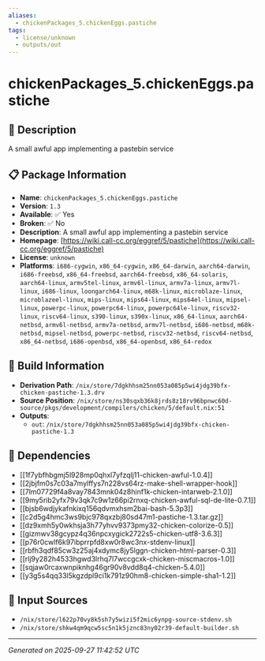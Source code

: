 ```yaml
---
aliases:
  - chickenPackages_5.chickenEggs.pastiche
tags:
  - license/unknown
  - outputs/out
---
```


# chickenPackages_5.chickenEggs.pastiche

## 📝 Description

A small awful app implementing a pastebin service

## 📋 Package Information

- **Name**: `chickenPackages_5.chickenEggs.pastiche`
- **Version**: `1.3`
- **Available**: ✅ Yes
- **Broken**: ✅ No
- **Description**: A small awful app implementing a pastebin service
- **Homepage**: [https://wiki.call-cc.org/eggref/5/pastiche](https://wiki.call-cc.org/eggref/5/pastiche)
- **License**: `unknown`
- **Platforms**: `i686-cygwin`, `x86_64-cygwin`, `x86_64-darwin`, `aarch64-darwin`, `i686-freebsd`, `x86_64-freebsd`, `aarch64-freebsd`, `x86_64-solaris`, `aarch64-linux`, `armv5tel-linux`, `armv6l-linux`, `armv7a-linux`, `armv7l-linux`, `i686-linux`, `loongarch64-linux`, `m68k-linux`, `microblaze-linux`, `microblazeel-linux`, `mips-linux`, `mips64-linux`, `mips64el-linux`, `mipsel-linux`, `powerpc-linux`, `powerpc64-linux`, `powerpc64le-linux`, `riscv32-linux`, `riscv64-linux`, `s390-linux`, `s390x-linux`, `x86_64-linux`, `aarch64-netbsd`, `armv6l-netbsd`, `armv7a-netbsd`, `armv7l-netbsd`, `i686-netbsd`, `m68k-netbsd`, `mipsel-netbsd`, `powerpc-netbsd`, `riscv32-netbsd`, `riscv64-netbsd`, `x86_64-netbsd`, `i686-openbsd`, `x86_64-openbsd`, `x86_64-redox`

## 🔧 Build Information

- **Derivation Path**: `/nix/store/7dgkhhsm25nn053a085p5wi4jdg39bfx-chicken-pastiche-1.3.drv`
- **Source Position**: `/nix/store/ns30sqxb36k8jrds8z18rv96bpnwc60d-source/pkgs/development/compilers/chicken/5/default.nix:51`
- **Outputs**:
  - `out`:  `/nix/store/7dgkhhsm25nn053a085p5wi4jdg39bfx-chicken-pastiche-1.3`

## 🔗 Dependencies

- [[1f7ybfhbgmj5l928mp0qhxl7yfzqlj11-chicken-awful-1.0.4]]
- [[2jbjfm0s7c03a7mylffys7n228vs64rz-make-shell-wrapper-hook]]
- [[7lm07729f4a8vay7843mnk04z8hinf1k-chicken-intarweb-2.1.0]]
- [[9my5rib2yfx79v3qk7c9w1z66pi2rnxq-chicken-awful-sql-de-lite-0.7.1]]
- [[bjsb6wdjykafnkixq156qdvmxhsm2bai-bash-5.3p3]]
- [[c2d5g4hmc3ws9bjc978qxzbj80sd47m1-pastiche-1.3.tar.gz]]
- [[dz9xmh5y0wkhsja3h77yhvv9373pmy32-chicken-colorize-0.5]]
- [[gizmwv38gcypz4q36npcxygick2722s5-chicken-utf8-3.6.3]]
- [[p76r0cwlf6k97ibprrpfd8xw0r8wc3nx-stdenv-linux]]
- [[rbfh3qdf85cw3z25aj4xdymc8jy5lggn-chicken-html-parser-0.3]]
- [[rlj9y282h4533hgwd3lrhq7l7wccgcxk-chicken-miscmacros-1.0]]
- [[sqjaw0rcaxwnpiknhg46gr90v8vdd8q4-chicken-5.4.0]]
- [[y3g5s4qq33l5kgzdpl9ci1k791z90hm8-chicken-simple-sha1-1.2]]

## 📁 Input Sources

- `/nix/store/l622p70vy8k5sh7y5wizi5f2mic6ynpg-source-stdenv.sh`
- `/nix/store/shkw4qm9qcw5sc5n1k5jznc83ny02r39-default-builder.sh`

---
*Generated on 2025-09-27 11:42:52 UTC*

